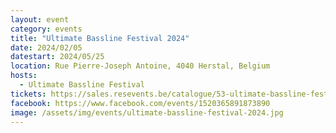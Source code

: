 ```yaml
---
layout: event
category: events
title: "Ultimate Bassline Festival 2024"
date: 2024/02/05
datestart: 2024/05/25
location: Rue Pierre-Joseph Antoine, 4040 Herstal, Belgium
hosts:
  - Ultimate Bassline Festival
tickets: https://sales.resevents.be/catalogue/53-ultimate-bassline-festival
facebook: https://www.facebook.com/events/1520365891873890
image: /assets/img/events/ultimate-bassline-festival-2024.jpg
---
```


